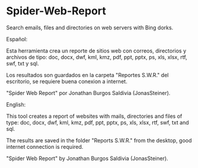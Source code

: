 # Spider-Web-Report
Search emails, files and directories on web servers with Bing dorks.


Español:

Esta herramienta crea un reporte de sitios web con correos, directorios y archivos de tipo: doc, docx, dwf, kml, kmz, pdf, ppt, pptx, ps, xls, xlsx, rtf, swf, txt y sql.

Los resultados son guardados en la carpeta "Reportes S.W.R." del escritorio, se requiere buena conexion a internet.

"Spider Web Report" por Jonathan Burgos Saldivia (JonasSteiner).


English:

This tool creates a report of websites with mails, directories and files of type: doc, docx, dwf, kml, kmz, pdf, ppt, pptx, ps, xls, xlsx, rtf, swf, txt and sql.

The results are saved in the folder "Reports S.W.R." from the desktop, good internet connection is required.

"Spider Web Report" by Jonathan Burgos Saldivia (JonasSteiner).
